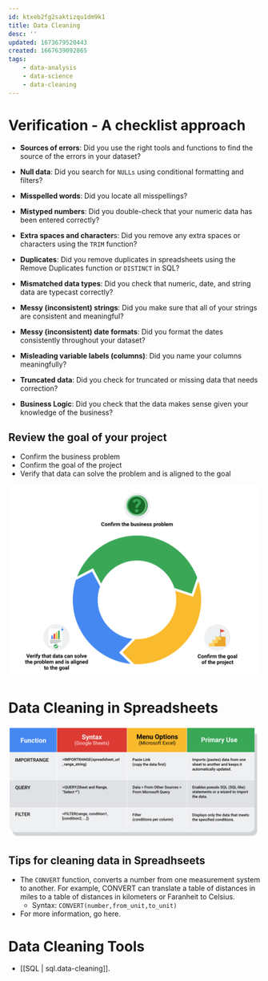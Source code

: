 ```yaml
---
id: ktxeb2fg2saktizqu1dm9k1
title: Data Cleaning
desc: ''
updated: 1673679520443
created: 1667639092865
tags:
    - data-analysis
    - data-science
    - data-cleaning
---
```


# Verification - A checklist approach
- **Sources of errors**: Did you use the right tools and functions to find the source of the errors in your dataset?

- **Null data**: Did you search for `NULLs` using conditional formatting and filters?
- **Misspelled words**: Did you locate all misspellings?
- **Mistyped numbers**: Did you double-check that your numeric data has been entered correctly?
- **Extra spaces and character**s: Did you remove any extra spaces or characters using the `TRIM` function?
- **Duplicates**: Did you remove duplicates in spreadsheets using the Remove Duplicates function or `DISTINCT` in SQL?
- **Mismatched data types**: Did you check that numeric, date, and string data are typecast correctly?
- **Messy (inconsistent) strings**: Did you make sure that all of your strings are consistent and meaningful?
- **Messy (inconsistent) date formats**: Did you format the dates consistently throughout your dataset?
- **Misleading variable labels (columns)**: Did you name your columns meaningfully?
- **Truncated data**: Did you check for truncated or missing data that needs correction?
- **Business Logic**: Did you check that the data makes sense given your knowledge of the business? 

## Review the goal of your project

- Confirm the business problem 
- Confirm the goal of the project
- Verify that data can solve the problem and is aligned to the goal

![](/assets/images/2022-11-05-02-27-17.png)

# Data Cleaning in Spreadsheets

![](/assets/images/2022-11-05-11-52-08.png)

## Tips for cleaning data in Spreadhseets

- The `CONVERT` function, converts a number from one measurement system to another. For example, CONVERT can translate a table of distances in miles to a table of distances in kilometers or Faranheit to Celsius.
    - Syntax: `CONVERT(number,from_unit,to_unit)`
- For more information, go here.

# Data Cleaning Tools
- [[SQL | sql.data-cleaning]].


